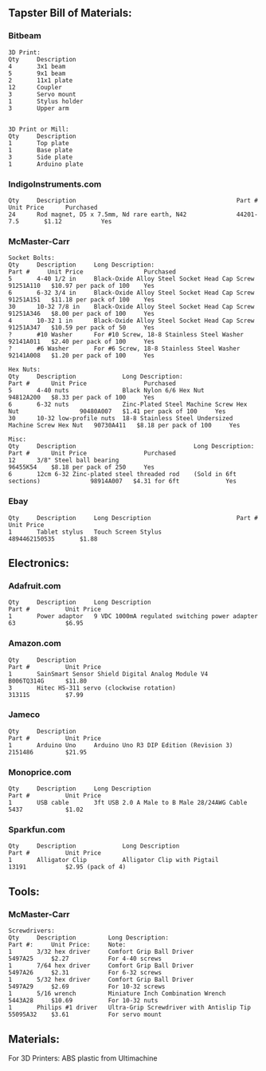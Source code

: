 ## Tapster Bill of Materials:

### Bitbeam
    3D Print:
    Qty     Description
    4       3x1 beam
    5       9x1 beam
    2       11x1 plate
    12      Coupler
    3       Servo mount
    1       Stylus holder
    3       Upper arm


    3D Print or Mill:
    Qty     Description
    1       Top plate
    1       Base plate
    3       Side plate
    1       Arduino plate

### IndigoInstruments.com
    Qty     Description                                             Part #          Unit Price      Purchased
    24      Rod magnet, D5 x 7.5mm, Nd rare earth, N42              44201-7.5       $1.12           Yes

### McMaster-Carr
    Socket Bolts:
    Qty     Description     Long Description:                               Part #     Unit Price                 Purchased
    5       4-40 1/2 in     Black-Oxide Alloy Steel Socket Head Cap Screw   91251A110   $10.97 per pack of 100    Yes
    6       6-32 3/4 in     Black-Oxide Alloy Steel Socket Head Cap Screw   91251A151   $11.18 per pack of 100    Yes
    30      10-32 7/8 in    Black-Oxide Alloy Steel Socket Head Cap Screw   91251A346   $8.00 per pack of 100     Yes
    4       10-32 1 in      Black-Oxide Alloy Steel Socket Head Cap Screw   91251A347   $10.59 per pack of 50     Yes
    ?       #10 Washer      For #10 Screw, 18-8 Stainless Steel Washer      92141A011   $2.40 per pack of 100     Yes
    ?       #6 Washer       For #6 Screw, 18-8 Stainless Steel Washer       92141A008   $1.20 per pack of 100     Yes

    Hex Nuts:
    Qty     Description             Long Description:                                       Part #      Unit Price                Purchased
    5       4-40 nuts               Black Nylon 6/6 Hex Nut                                 94812A200   $8.33 per pack of 100     Yes
    6       6-32 nuts               Zinc-Plated Steel Machine Screw Hex Nut                 90480A007   $1.41 per pack of 100     Yes
    30      10-32 low-profile nuts  18-8 Stainless Steel Undersized Machine Screw Hex Nut   90730A411   $8.18 per pack of 100     Yes

    Misc:
    Qty     Description                                 Long Description:                   Part #      Unit Price                Purchased
    12      3/8" Steel ball bearing                                                         96455K54    $8.18 per pack of 250     Yes
    6       12cm 6-32 Zinc-plated steel threaded rod    (Sold in 6ft sections)              98914A007   $4.31 for 6ft             Yes

### Ebay
    Qty     Description     Long Description                        Part #          Unit Price
    1       Tablet stylus   Touch Screen Stylus                     4894462150535       $1.88


## Electronics:

### Adafruit.com
    Qty     Description     Long Description                                    Part #          Unit Price
    1       Power adaptor   9 VDC 1000mA regulated switching power adapter      63              $6.95
    
### Amazon.com
    Qty     Description                                                         Part #          Unit Price
    1       SainSmart Sensor Shield Digital Analog Module V4                    B006TQ314G      $11.80
    3       Hitec HS-311 servo (clockwise rotation)                             31311S          $7.99

### Jameco
    Qty     Description                                                         Part #          Unit Price
    1       Arduino Uno     Arduino Uno R3 DIP Edition (Revision 3)             2151486         $21.95

### Monoprice.com
    Qty     Description     Long Description                                Part #          Unit Price
    1       USB cable       3ft USB 2.0 A Male to B Male 28/24AWG Cable     5437            $1.02

### Sparkfun.com
    Qty     Description             Long Description                            Part #          Unit Price
    1       Alligator Clip          Alligator Clip with Pigtail                 13191           $2.95 (pack of 4)
  
## Tools:

### McMaster-Carr
    Screwdrivers:
    Qty     Description         Long Description:                           Part #:     Unit Price:     Note:
    1       3/32 hex driver     Comfort Grip Ball Driver                    5497A25     $2.27           For 4-40 screws
    1       7/64 hex driver     Comfort Grip Ball Driver                    5497A26     $2.31           For 6-32 screws
    1       5/32 hex driver     Comfort Grip Ball Driver                    5497A29     $2.69           For 10-32 screws
    1       5/16 wrench         Miniature Inch Combination Wrench           5443A28     $10.69          For 10-32 nuts
    1       Philips #1 driver   Ultra-Grip Screwdriver with Antislip Tip    55095A32    $3.61           For servo mount


## Materials:
For 3D Printers:
ABS plastic from Ultimachine
